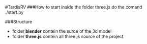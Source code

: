 #TardisRV
###How to start
inside the folder three.js do the comand
  ./start.py

###Structure
+ folder **blender** contein the surce of the 3d model
+ folder **three.js** contein all three.js source of the project

